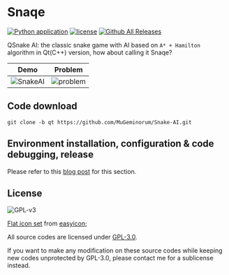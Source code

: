 # Snaqe

[![Python application](https://github.com/MuGeminorum/Snake-AI/actions/workflows/python-app.yml/badge.svg?branch=main)](https://github.com/MuGeminorum/Snake-AI/actions/workflows/python-app.yml)
[![license](https://img.shields.io/github/license/MuGeminorum/Snake-AI.svg)](https://github.com/MuGeminorum/Snake-AI/blob/master/LICENSE)
[![Github All Releases](https://img.shields.io/github/downloads-pre/MuGeminorum/Snake-AI/v2.1/total)](https://github.com/MuGeminorum/Snake-AI/releases)

QSnake AI: the classic snake game with AI based on `A* + Hamilton` algorithm in Qt(C++) version, how about calling it Snaqe?

|                                                       Demo                                                        |                                                      Problem                                                      |
| :---------------------------------------------------------------------------------------------------------------: | :---------------------------------------------------------------------------------------------------------------: |
| ![SnakeAI](https://user-images.githubusercontent.com/20459298/233118020-9604b2ed-c958-44c2-b27a-2c35f37948a2.gif) | ![problem](https://user-images.githubusercontent.com/20459298/233118070-bf508223-c7d3-4336-bff3-d21a3e169480.gif) |

## Code download
```
git clone -b qt https://github.com/MuGeminorum/Snake-AI.git
```

## Environment installation, configuration & code debugging, release
Please refer to this [blog post](https://www.cnblogs.com/MuGeminorum/p/17017063.html) for this section.

## License

![GPL-v3](https://www.gnu.org/graphics/gplv3-127x51.png)

[Flat icon set](./Snaqe/Resources/Snake_48px_1186148_easyicon.net.ico) from [easyicon](https://www.easyicon.cc/);

All source codes are licensed under [GPL-3.0](https://opensource.org/licenses/GPL-3.0).

If you want to make any modification on these source codes while keeping new codes unprotected by GPL-3.0, please contact me for a sublicense instead.
